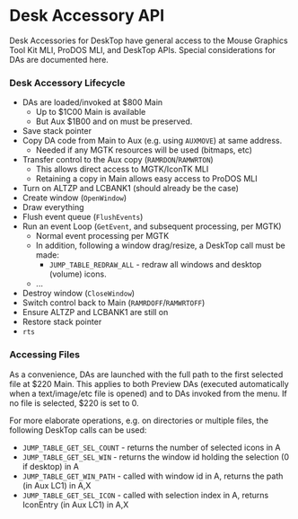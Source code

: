 # Desk Accessory API

Desk Accessories for DeskTop have general access to the Mouse Graphics
Tool Kit MLI, ProDOS MLI, and DeskTop APIs. Special considerations for
DAs are documented here.

### Desk Accessory Lifecycle

* DAs are loaded/invoked at $800 Main
  * Up to $1C00 Main is available
  * But Aux $1B00 and on must be preserved.
* Save stack pointer
* Copy DA code from Main to Aux (e.g. using `AUXMOVE`) at same address.
  * Needed if any MGTK resources will be used (bitmaps, etc)
* Transfer control to the Aux copy (`RAMRDON`/`RAMWRTON`)
  * This allows direct access to MGTK/IconTK MLI
  * Retaining a copy in Main allows easy access to ProDOS MLI
* Turn on ALTZP and LCBANK1 (should already be the case)
* Create window (`OpenWindow`)
* Draw everything
* Flush event queue (`FlushEvents`)
* Run an event Loop (`GetEvent`, and subsequent processing, per MGTK)
  * Normal event processing per MGTK
  * In addition, following a window drag/resize, a DeskTop call must be made:
     * `JUMP_TABLE_REDRAW_ALL` - redraw all windows and desktop (volume) icons.
  * ...
* Destroy window (`CloseWindow`)
* Switch control back to Main (`RAMRDOFF`/`RAMWRTOFF`)
* Ensure ALTZP and LCBANK1 are still on
* Restore stack pointer
* `rts`

### Accessing Files

As a convenience, DAs are launched with the full path to the first
selected file at $220 Main. This applies to both Preview DAs (executed
automatically when a text/image/etc file is opened) and to DAs invoked
from the menu. If no file is selected, $220 is set to 0.

For more elaborate operations, e.g. on directories or multiple files,
the following DeskTop calls can be used:

* `JUMP_TABLE_GET_SEL_COUNT` - returns the number of selected icons in A
* `JUMP_TABLE_GET_SEL_WIN` - returns the window id holding the selection (0 if desktop) in A
* `JUMP_TABLE_GET_WIN_PATH` - called with window id in A, returns the path (in Aux LC1) in A,X
* `JUMP_TABLE_GET_SEL_ICON` - called with selection index in A, returns IconEntry (in Aux LC1) in A,X
